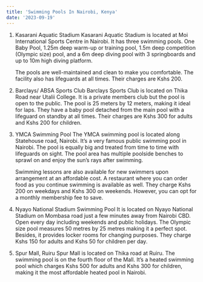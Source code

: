 ```yaml
---
title: 'Swimming Pools In Nairobi, Kenya'
date: '2023-09-19'
---
```


1. Kasarani Aquatic Stadium
   Kasarani Aquatic Stadium is located at Moi International Sports Centre in Nairobi. It has three swimming pools. One Baby Pool, 1.25m deep warm-up or training pool, 1.5m deep competition (Olympic size) pool, and a 6m deep diving pool with 3 springboards and up to 10m high diving platform.

   The pools are well-maintained and clean to make you comfortable. The facility also has lifeguards at all times. Their charges are Kshs 200.

2. Barclays/ ABSA Sports Club
   Barclays Sports Club is located on Thika Road near Utalii College. It is a private members club but the pool is open to the public. The pool is 25 meters by 12 meters, making it ideal for laps. They have a baby pool detached from the main pool with a lifeguard on standby at all times. Their charges are Kshs 300 for adults and Kshs 200 for children.

3. YMCA Swimming Pool
   The YMCA swimming pool is located along Statehouse road, Nairobi. It’s a very famous public swimming pool in Nairobi. The pool is equally big and treated from time to time with lifeguards on sight. The pool area has multiple poolside benches to sprawl on and enjoy the sun’s rays after swimming.

   Swimming lessons are also available for new swimmers upon arrangement at an affordable cost. A restaurant where you can order food as you continue swimming is available as well. They charge Kshs 200 on weekdays and Kshs 300 on weekends. However, you can opt for a monthly membership fee to save.

4. Nyayo National Stadium Swimming Pool
   It is located on Nyayo National Stadium on Mombasa road just a few minutes away from Nairobi CBD. Open every day including weekends and public holidays. The Olympic size pool measures 50 metres by 25 metres making it a perfect spot. Besides, it provides locker rooms for changing purposes. They charge Kshs 150 for adults and Kshs 50 for children per day.

5. Spur Mall, Ruiru
   Spur Mall is located on Thika road at Ruiru. The swimming pool is on the fourth floor of the Mall. It’s a heated swimming pool which charges Kshs 500 for adults and Kshs 300 for children, making it the most affordable heated pool in Nairobi.
